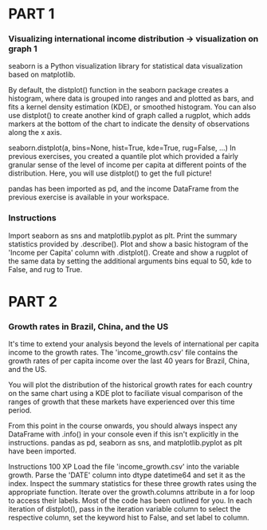 # PART 1
### Visualizing international income distribution -> visualization on graph 1
seaborn is a Python visualization library for statistical data visualization based on matplotlib.

By default, the distplot() function in the seaborn package creates a histogram, where data is grouped into ranges and and plotted as bars, and fits a kernel density estimation (KDE), or smoothed histogram. You can also use distplot() to create another kind of graph called a rugplot, which adds markers at the bottom of the chart to indicate the density of observations along the x axis.

seaborn.distplot(a, bins=None, hist=True, kde=True, rug=False, ...)
In previous exercises, you created a quantile plot which provided a fairly granular sense of the level of income per capita at different points of the distribution. Here, you will use distplot() to get the full picture!

pandas has been imported as pd, and the income DataFrame from the previous exercise is available in your workspace.

### Instructions
Import seaborn as sns and matplotlib.pyplot as plt.
Print the summary statistics provided by .describe().
Plot and show a basic histogram of the 'Income per Capita' column with .distplot().
Create and show a rugplot of the same data by setting the additional arguments bins equal to 50, kde to False, and rug to True.

# PART 2
###  Growth rates in Brazil, China, and the US
It's time to extend your analysis beyond the levels of international per capita income to the growth rates. The 'income_growth.csv' file contains the growth rates of per capita income over the last 40 years for Brazil, China, and the US.

You will plot the distribution of the historical growth rates for each country on the same chart using a KDE plot to faciliate visual comparison of the ranges of growth that these markets have experienced over this time period.

From this point in the course onwards, you should always inspect any DataFrame with .info() in your console even if this isn't explicitly in the instructions. pandas as pd, seaborn as sns, and matplotlib.pyplot as plt have been imported.

Instructions
100 XP
Load the file 'income_growth.csv' into the variable growth. Parse the 'DATE' column into dtype datetime64 and set it as the index.
Inspect the summary statistics for these three growth rates using the appropriate function.
Iterate over the growth.columns attribute in a for loop to access their labels. Most of the code has been outlined for you.
In each iteration of distplot(), pass in the iteration variable column to select the respective column, set the keyword hist to False, and set label to column.